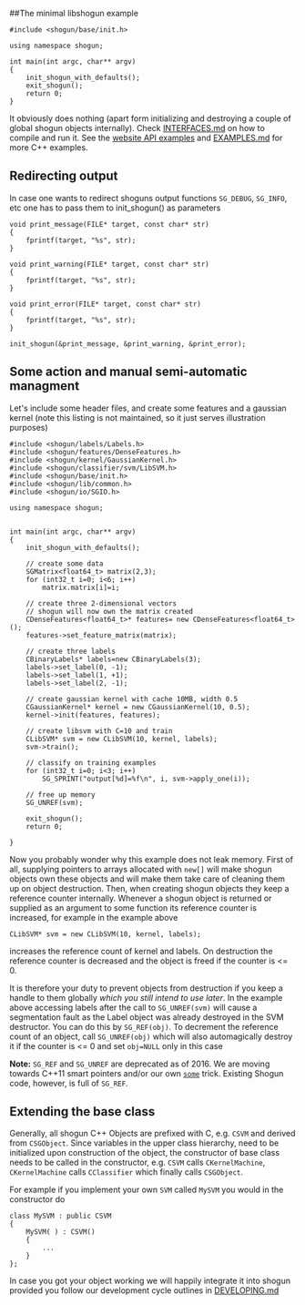 ##The minimal libshogun example

    #include <shogun/base/init.h>

    using namespace shogun;

    int main(int argc, char** argv)
    {
        init_shogun_with_defaults();
        exit_shogun();
        return 0;
    }

It obviously does nothing (apart form initializing and destroying a couple of global shogun objects internally).
Check [INTERFACES.md](https://github.com/shogun-toolbox/docs/blob/master/INTERFACES.md) on how to compile and run it. See the [website API examples](http://shogun.ml/examples) and [EXAMPLES.md](https://github.com/shogun-toolbox/docs/blob/master/EXAMPLES.md) for more C++ examples.

## Redirecting output
In case one wants to redirect shoguns output functions `SG_DEBUG`, `SG_INFO`, etc one has to pass them to init_shogun() as parameters

    void print_message(FILE* target, const char* str)
    {
        fprintf(target, "%s", str);
    }

    void print_warning(FILE* target, const char* str)
    {
        fprintf(target, "%s", str);
    }

    void print_error(FILE* target, const char* str)
    {
        fprintf(target, "%s", str);
    }

    init_shogun(&print_message, &print_warning,	&print_error);

## Some action and manual semi-automatic managment
Let's include some header files, and create some features and a gaussian kernel (note this listing is not maintained, so it just serves illustration purposes)

    #include <shogun/labels/Labels.h>
    #include <shogun/features/DenseFeatures.h>
    #include <shogun/kernel/GaussianKernel.h>
    #include <shogun/classifier/svm/LibSVM.h>
    #include <shogun/base/init.h>
    #include <shogun/lib/common.h>
    #include <shogun/io/SGIO.h>

    using namespace shogun;


    int main(int argc, char** argv)
    {
    	init_shogun_with_defaults();

    	// create some data
    	SGMatrix<float64_t> matrix(2,3);
    	for (int32_t i=0; i<6; i++)
    		matrix.matrix[i]=i;

    	// create three 2-dimensional vectors
    	// shogun will now own the matrix created
    	CDenseFeatures<float64_t>* features= new CDenseFeatures<float64_t>();
    	features->set_feature_matrix(matrix);

    	// create three labels
    	CBinaryLabels* labels=new CBinaryLabels(3);
    	labels->set_label(0, -1);
    	labels->set_label(1, +1);
    	labels->set_label(2, -1);

    	// create gaussian kernel with cache 10MB, width 0.5
    	CGaussianKernel* kernel = new CGaussianKernel(10, 0.5);
    	kernel->init(features, features);

    	// create libsvm with C=10 and train
    	CLibSVM* svm = new CLibSVM(10, kernel, labels);
    	svm->train();

    	// classify on training examples
    	for (int32_t i=0; i<3; i++)
    		SG_SPRINT("output[%d]=%f\n", i, svm->apply_one(i));

    	// free up memory
    	SG_UNREF(svm);

    	exit_shogun();
    	return 0;

    }

Now you probably wonder why this example does not leak memory. First of all,
supplying pointers to arrays allocated with `new[]` will make shogun objects own
these objects and will make them take care of cleaning them up on object
destruction. Then, when creating shogun objects they keep a reference counter
internally. Whenever a shogun object is returned or supplied as an argument to
some function its reference counter is increased, for example in the example
above

    CLibSVM* svm = new CLibSVM(10, kernel, labels);

increases the reference count of kernel and labels. On destruction the
reference counter is decreased and the object is freed if the counter is <= 0.

It is therefore your duty to prevent objects from destruction if you keep a
handle to them globally *which you still intend to use later*. In the example
above accessing labels after the call to `SG_UNREF(svm)` will cause a
segmentation fault as the Label object was already destroyed in the SVM
destructor. You can do this by `SG_REF(obj)`. To decrement the reference count of
an object, call `SG_UNREF(obj)` which will also automagically destroy it if the
counter is <= 0 and set `obj=NULL` only in this case

**Note:** `SG_REF` and `SG_UNREF` are deprecated as of 2016. We are moving towards C++11 smart pointers and/or our own [`some`](https://github.com/shogun-toolbox/shogun/blob/develop/src/shogun/base/some.h) trick. Existing Shogun code, however, is full of `SG_REF`.

## Extending the base class
Generally, all shogun C++ Objects are prefixed with C, e.g. `CSVM` and derived
from `CSGObject`. Since variables in the upper class hierarchy, need to be
initialized upon construction of the object, the constructor of base class needs
to be called in the constructor, e.g. `CSVM` calls `CKernelMachine`, `CKernelMachine`
calls `CClassifier` which finally calls `CSGObject`.

For example if you implement your own `SVM` called `MySVM` you would in the
constructor do

    class MySVM : public CSVM
    {
        MySVM( ) : CSVM()
        {
            ...
        }
    };

In case you got your object working we will happily integrate it into shogun
provided you follow our development cycle outlines in [DEVELOPING.md](https://github.com/shogun-toolbox/docs/blob/master/DEVELOPING.md)